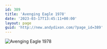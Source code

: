 ```yaml
---
id: 389
title: 'Avenging Eagle 1978'
date: '2023-03-17T13:45:11+00:00'
layout: page
guid: 'http://new.andydixon.com/?page_id=389'
---
```


![Avenging Eagle 1978](https://i0.wp.com/assets.g8x2.ldn.idrivee2-23.com/posters/Avenging%20Eagle%201978%2001.jpg?w=1200&ssl=1 "Avenging Eagle 1978")